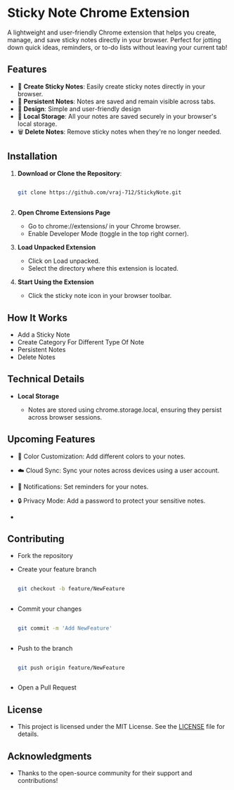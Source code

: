 # Sticky Note Chrome Extension

A lightweight and user-friendly Chrome extension that helps you create, manage, and save sticky notes directly in your browser. Perfect for jotting down quick ideas, reminders, or to-do lists without leaving your current tab!

## Features

- 📝 **Create Sticky Notes**: Easily create sticky notes directly in your browser.
- 📌 **Persistent Notes**: Notes are saved and remain visible across tabs.
- 🎨 **Design**: Simple and user-friendly design
- 💾 **Local Storage**: All your notes are saved securely in your browser's local storage.
- 🗑️ **Delete Notes**: Remove sticky notes when they're no longer needed.

## Installation

1. **Download or Clone the Repository**:
   
   ```bash
     
   git clone https://github.com/vraj-712/StickyNote.git
    
2. **Open Chrome Extensions Page**
   - Go to chrome://extensions/ in your Chrome browser.
   - Enable Developer Mode (toggle in the top right corner).

3. **Load Unpacked Extension**
   - Click on Load unpacked.
   - Select the directory where this extension is located.

4. **Start Using the Extension**
   - Click the sticky note icon in your browser toolbar.
  
## How It Works

* Add a Sticky Note
* Create Category For Different Type Of Note 
* Persistent Notes
* Delete Notes

## Technical Details

* **Local Storage**
   
   - Notes are stored using chrome.storage.local, ensuring they persist across browser sessions.

## Upcoming Features

* 🌈 Color Customization: Add different colors to your notes.
* ☁️ Cloud Sync: Sync your notes across devices using a user account.
* 🔔 Notifications: Set reminders for your notes.
* 🔒 Privacy Mode: Add a password to protect your sensitive notes.

* 
## Contributing

- Fork the repository
- Create your feature branch 
  
    ```bash
     
    git checkout -b feature/NewFeature
     

- Commit your changes

     ```bash
      
     git commit -m 'Add NewFeature'
      
     
- Push to the branch

  ```bash
   
  git push origin feature/NewFeature
   
  
- Open a Pull Request

## License
- This project is licensed under the MIT License. See the [LICENSE](https://github.com/vraj-712/StickyNote/blob/main/LICENSE) file for details.

## Acknowledgments
- Thanks to the open-source community for their support and contributions!
